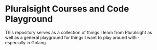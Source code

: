# Pluralsight Courses and Code Playground

This repository serves as a collection of things I learn from Pluralsight as well as a general playground for things I want to play around with - especially in Golang.